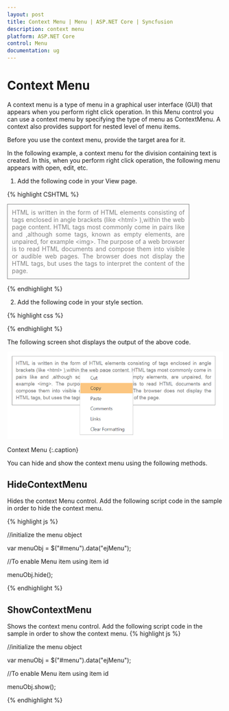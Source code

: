 ```yaml
---
layout: post
title: Context Menu | Menu | ASP.NET Core | Syncfusion
description: context menu
platform: ASP.NET Core 
control: Menu
documentation: ug
---
```


# Context Menu

A context menu is a type of menu in a graphical user interface (GUI) that appears when you perform right click operation. In this Menu control you can use a context menu by specifying the type of menu as ContextMenu. A context also provides support for nested level of menu items.

Before you use the context menu, provide the target area for it. 

In the following example, a context menu for the division containing text is created. In this, when you perform right click operation, the following menu appears with open, edit, etc.

1. Add the following code in your View page.

{% highlight CSHTML %}

<div id="target" class="textarea">
    HTML is written in the form of HTML elements consisting of tags enclosed in angle
    brackets (like &lt;html&gt; ),within the web page content. HTML tags most commonly
    come in pairs like and ,although some tags, known as empty elements, are unpaired,
    for example &lt;img&gt;. The purpose of a web browser is to read HTML documents
    and compose them into visible or audible web pages. The browser does not display
    the HTML tags, but uses the tags to interpret the content of the page.
</div>
<ej-menu id="menu" menu-type="@MenuType.ContextMenu" open-on-click="true" context-menu-target="#target">
    <e-menu-items>
        <e-menu-item url="" text="Cut"></e-menu-item>
        <e-menu-item url="" text="Copy"></e-menu-item>
        <e-menu-item url="" text="Paste"></e-menu-item>
        <e-menu-item url="" text="Comments"></e-menu-item>
        <e-menu-item url="" text="Links"></e-menu-item>
        <e-menu-item url="" text="Clear Formatting"></e-menu-item>
    </e-menu-items>
</ej-menu>

{% endhighlight %}

2. Add the following code in your style section.

{% highlight css %}

<style type="text/css">

.textarea {
	border: 1px solid;
	padding: 10px;
	position: relative;
	text-align: justify;
	width: 80%;
	color: gray;
}

</style>

{% endhighlight %}

The following screen shot displays the output of the above code.

![](Context-Menu_images/Context-Menu_img1.png)

Context Menu
{:.caption}


You can hide and show the context menu using the following methods.

## HideContextMenu

Hides the context Menu control. Add the following script code in the sample in order to hide the context menu.

{% highlight js %}

//initialize the menu object

var menuObj = $("#menu").data("ejMenu");

//To enable Menu item using item id

menuObj.hide();

{% endhighlight  %}

## ShowContextMenu

Shows the context menu control. Add the following script code in the sample in order to show the context menu.
{% highlight js %}

//initialize the menu object

var menuObj = $("#menu").data("ejMenu");

//To enable Menu item using item id

menuObj.show();

{% endhighlight  %}